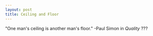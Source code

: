 ```yaml
---
layout: post
title: Ceiling and Floor
---
```


"One man's ceiling is another man's floor."
-Paul Simon in *Quality* ???
